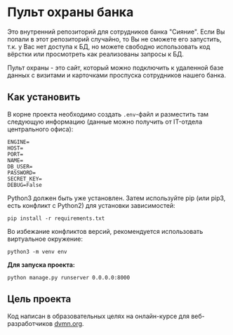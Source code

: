 # Пульт охраны банка

Это внутренний репозиторий для сотрудников банка "Сияние". Если Вы попали в этот репозиторий случайно, то Вы не сможете его запустить, т.к. у Вас нет доступа к БД, но можете свободно использовать код вёрстки или просмотреть как реализованы запросы к БД.

Пульт охраны - это сайт, который можно подключить к удаленной базе данных с визитами и карточками проспуска сотрудников нашего банка.

## Как установить

В корне проекта необходимо создать `.env`-файл и разместить там следующую 
информацию (данные можно получить от IT-отдела центрального 
офиса):

```dotenv
ENGINE=
HOST=
PORT=
NAME=
DB_USER=
PASSWORD=
SECRET_KEY=
DEBUG=False
```

Python3 должен быть уже установлен. Затем используйте pip (или pip3, есть конфликт с Python2) для установки зависимостей:

```shell
pip install -r requirements.txt
```
Во избежание конфликтов версий, рекомендуется использовать виртуальное 
окружение:

```shell
python3 -m venv env
```

**Для запуска проекта:**

```shell
python manage.py runserver 0.0.0.0:8000
```

## Цель проекта

Код написан в образовательных целях на онлайн-курсе для веб-разработчиков [dvmn.org](https://dvmn.org/).